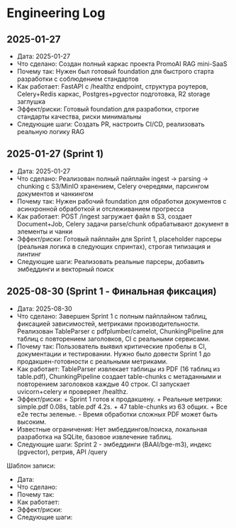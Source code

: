 # Engineering Log

## 2025-01-27
- Дата: 2025-01-27
- Что сделано: Создан полный каркас проекта PromoAI RAG mini-SaaS
- Почему так: Нужен был готовый foundation для быстрого старта разработки с соблюдением стандартов
- Как работает: FastAPI с /healthz endpoint, структура роутеров, Celery+Redis каркас, Postgres+pgvector подготовка, R2 storage заглушка
- Эффект/риски: Готовый foundation для разработки, строгие стандарты качества, риски минимальны
- Следующие шаги: Создать PR, настроить CI/CD, реализовать реальную логику RAG

## 2025-01-27 (Sprint 1)
- Дата: 2025-01-27
- Что сделано: Реализован полный пайплайн ingest → parsing → chunking с S3/MinIO хранением, Celery очередями, парсингом документов и чанкингом
- Почему так: Нужен рабочий foundation для обработки документов с асинхронной обработкой и отслеживанием прогресса
- Как работает: POST /ingest загружает файл в S3, создает Document+Job, Celery задачи parse/chunk обрабатывают документ в элементы и чанки
- Эффект/риски: Готовый пайплайн для Sprint 1, placeholder парсеры (реальная логика в следующих спринтах), строгая типизация и линтинг
- Следующие шаги: Реализовать реальные парсеры, добавить эмбеддинги и векторный поиск

## 2025-08-30 (Sprint 1 - Финальная фиксация)
- Дата: 2025-08-30
- Что сделано: Завершен Sprint 1 с полным пайплайном таблиц, фиксацией зависимостей, метриками производительности. Реализован TableParser с pdfplumber/camelot, ChunkingPipeline для таблиц с повторением заголовков, CI с реальными сервисами.
- Почему так: Пользователь выявил критические пробелы в CI, документации и тестировании. Нужно было довести Sprint 1 до продакшен-готовности с реальными метриками.
- Как работает: TableParser извлекает таблицы из PDF (16 таблиц из table.pdf), ChunkingPipeline создает table-chunks с метаданными и повторением заголовков каждые 40 строк. CI запускает uvicorn+celery и проверяет /healthz.
- Эффект/риски: + Sprint 1 готов к продакшену. + Реальные метрики: simple.pdf 0.08s, table.pdf 4.2s. + 47 table-chunks из 63 общих. + Все e2e тесты зеленые. - Время обработки сложных PDF может быть высоким.
- Известные ограничения: Нет эмбеддингов/поиска, локальная разработка на SQLite, базовое извлечение таблиц.
- Следующие шаги: Sprint 2 - эмбеддинги (BAAI/bge-m3), индекс (pgvector), ретрив, API /query

Шаблон записи:
- Дата:
- Что сделано:
- Почему так:
- Как работает:
- Эффект/риски:
- Следующие шаги:

